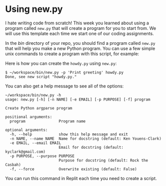 # Using new.py

I hate writing code from scratch! This week you learned about using a program called `new.py` that will create a program for you to start from. We will use this template each time we start one of our coding assignments.

In the _bin_ directory of your repo, you should find a program called `new.py` that will help you make a new Python program.
You can use a few simple unix commands to create a program with this script, for example:

Here is how you can create the `howdy.py` using `new.py`:

```
$ ~/workspace/bin/new.py -p 'Print greeting' howdy.py
Done, see new script "howdy.py."
```

You can also get a help message to see all of the options:

```
~/workspace/bin/new.py -h
usage: new.py [-h] [-n NAME] [-e EMAIL] [-p PURPOSE] [-f] program

Create Python argparse program

positional arguments:
  program               Program name

optional arguments:
  -h, --help            show this help message and exit
  -n NAME, --name NAME  Name for docstring (default: Ken Youens-Clark)
  -e EMAIL, --email EMAIL
                        Email for docstring (default: kyclark@gmail.com)
  -p PURPOSE, --purpose PURPOSE
                        Purpose for docstring (default: Rock the Casbah)
  -f, --force           Overwrite existing (default: False)
```

You can run this command in Replit each time you need to create a script.
